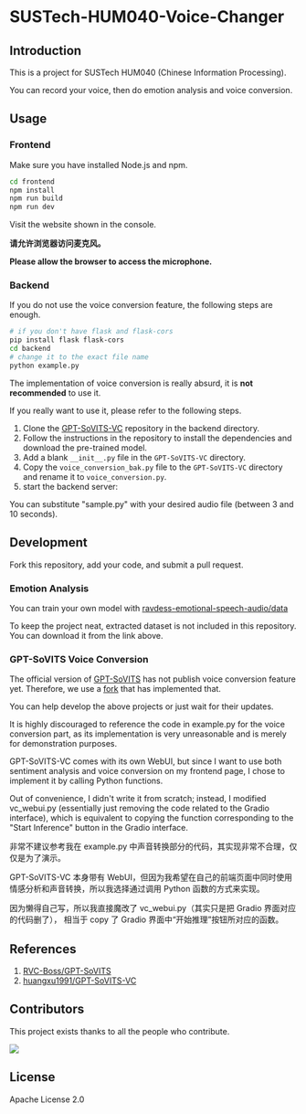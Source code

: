 # SUSTech-HUM040-Voice-Changer

## Introduction

This is a project for SUSTech HUM040 (Chinese Information Processing). 

You can record your voice, then do emotion analysis and voice conversion.

## Usage

### Frontend

Make sure you have installed Node.js and npm.

```bash
cd frontend
npm install
npm run build
npm run dev
```

Visit the website shown in the console.

**请允许浏览器访问麦克风。**

**Please allow the browser to access the microphone.**

### Backend

If you do not use the voice conversion feature, the following steps are enough.

```bash
# if you don't have flask and flask-cors
pip install flask flask-cors
cd backend
# change it to the exact file name
python example.py
```

The implementation of voice conversion is really absurd, it is **not recommended** to use it.

If you really want to use it, please refer to the following steps.

1. Clone the [GPT-SoVITS-VC](https://github.com/huangxu1991/GPT-SoVITS-VC) repository in the backend directory.
2. Follow the instructions in the repository to install the dependencies and download the pre-trained model.
3. Add a blank `__init__.py` file in the `GPT-SoVITS-VC` directory.
4. Copy the `voice_conversion_bak.py` file to the `GPT-SoVITS-VC` directory and rename it to `voice_conversion.py`.
5. start the backend server:

You can substitute "sample.py" with your desired audio file (between 3 and 10 seconds).


## Development

Fork this repository, add your code, and submit a pull request.

### Emotion Analysis

You can train your own model with [ravdess-emotional-speech-audio/data](https://www.kaggle.com/datasets/uwrfkaggler/ravdess-emotional-speech-audio/data)

To keep the project neat, extracted dataset is not included in this repository. You can download it from the link above.

### GPT-SoVITS Voice Conversion

The official version of [GPT-SoVITS](https://github.com/RVC-Boss/GPT-SoVITS) has not publish voice conversion feature yet. Therefore, we use a [fork](https://github.com/huangxu1991/GPT-SoVITS-VC) that has implemented that. 

You can help develop the above projects or just wait for their updates.

It is highly discouraged to reference the code in example.py for the voice conversion part, as its implementation is very unreasonable and is merely for demonstration purposes.

GPT-SoVITS-VC comes with its own WebUI, but since I want to use both sentiment analysis and voice conversion on my frontend page, I chose to implement it by calling Python functions.

Out of convenience, I didn't write it from scratch; instead, I modified vc_webui.py (essentially just removing the code related to the Gradio interface), which is equivalent to copying the function corresponding to the "Start Inference" button in the Gradio interface.

非常不建议参考我在 example.py 中声音转换部分的代码，其实现非常不合理，仅仅是为了演示。

GPT-SoVITS-VC 本身带有 WebUI，但因为我希望在自己的前端页面中同时使用情感分析和声音转换，所以我选择通过调用 Python 函数的方式来实现。

因为懒得自己写，所以我直接魔改了 vc_webui.py（其实只是把 Gradio 界面对应的代码删了）， 相当于 copy 了 Gradio 界面中“开始推理”按钮所对应的函数。

## References
1. [RVC-Boss/GPT-SoVITS](https://github.com/RVC-Boss/GPT-SoVITS)
2. [huangxu1991/GPT-SoVITS-VC](https://github.com/huangxu1991/GPT-SoVITS-VC)

## Contributors

This project exists thanks to all the people who contribute.

<a href="https://github.com/squarezhong/SUSTech-HUM040-Voice-Changer/graphs/contributors">
  <img src="https://contrib.rocks/image?repo=squarezhong/SUSTech-HUM040-Voice-Changer" />
</a>

## License
Apache License 2.0
